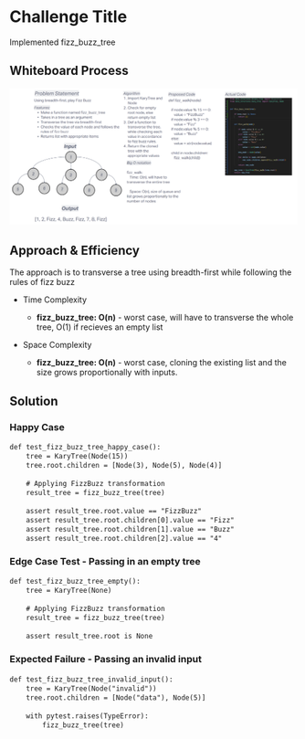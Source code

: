# Challenge Title
Implemented fizz_buzz_tree

## Whiteboard Process
![Whiteboard](CodeChallenge18_Whiteboard.png)

## Approach & Efficiency
The approach is to transverse a tree using breadth-first while following the rules of fizz buzz

- Time Complexity

    - **fizz_buzz_tree: O(n)** - worst case, will have to transverse the whole tree, O(1) if recieves an empty list

- Space Complexity

    - **fizz_buzz_tree: O(n)** - worst case, cloning the existing list and the size grows proportionally with inputs.

## Solution


### Happy Case
```
def test_fizz_buzz_tree_happy_case():
    tree = KaryTree(Node(15))
    tree.root.children = [Node(3), Node(5), Node(4)]

    # Applying FizzBuzz transformation
    result_tree = fizz_buzz_tree(tree)

    assert result_tree.root.value == "FizzBuzz"
    assert result_tree.root.children[0].value == "Fizz"
    assert result_tree.root.children[1].value == "Buzz"
    assert result_tree.root.children[2].value == "4"
```
### Edge Case Test - Passing in an empty tree
```
def test_fizz_buzz_tree_empty():
    tree = KaryTree(None)

    # Applying FizzBuzz transformation
    result_tree = fizz_buzz_tree(tree)

    assert result_tree.root is None
```
### Expected Failure - Passing an invalid input
```
def test_fizz_buzz_tree_invalid_input():
    tree = KaryTree(Node("invalid"))
    tree.root.children = [Node("data"), Node(5)]

    with pytest.raises(TypeError):
        fizz_buzz_tree(tree)
```